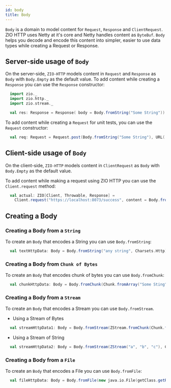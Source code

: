 ```yaml
---
id: body
title: Body
---
```


`Body` is a domain to model content for `Request`, `Response` and `ClientRequest`. ZIO HTTP uses Netty at it's core and Netty handles content as `ByteBuf`. `Body` helps you decode and encode this content into simpler, easier to use data types while creating a Request or Response.

## Server-side usage of `Body`

On the server-side, `ZIO-HTTP` models content in `Request` and `Response` as `Body` with `Body.Empty` as the default value. To add content while creating a `Response` you can use the `Response` constructor:

```scala mdoc:silent
  import zio._
  import zio.http._
  import zio.stream._

  val res: Response = Response( body = Body.fromString("Some String"))
```

To add content while creating a `Request` for unit tests, you can use the `Request` constructor:

```scala mdoc:silent
  val req: Request = Request.post(Body.fromString("Some String"), URL(!! / "save"))
```

## Client-side usage of `Body`

On the client-side, `ZIO-HTTP` models content in `ClientRequest` as `Body` with `Body.Empty` as the default value.

To add content while making a request using ZIO HTTP you can use the `Client.request` method:

```scala mdoc:silent
  val actual: ZIO[Client, Throwable, Response] = 
    Client.request("https://localhost:8073/success", content = Body.fromString("Some string"))
```

## Creating a Body

### Creating a Body from a `String`

To create an `Body` that encodes a String you can use `Body.fromString`:

```scala mdoc:silent
  val textHttpData: Body = Body.fromString("any string", Charsets.Http)
```

### Creating a Body from `Chunk of Bytes`

To create an `Body` that encodes chunk of bytes you can use `Body.fromChunk`:

```scala mdoc:silent
  val chunkHttpData: Body = Body.fromChunk(Chunk.fromArray("Some Sting".getBytes(Charsets.Http)))
```

### Creating a Body from a `Stream`

To create an `Body` that encodes a Stream you can use `Body.fromStream`.

- Using a Stream of Bytes

```scala mdoc:silent
  val streamHttpData1: Body = Body.fromStream(ZStream.fromChunk(Chunk.fromArray("Some String".getBytes(Charsets.Http))))
```

- Using a Stream of String

```scala mdoc:silent
  val streamHttpData2: Body = Body.fromStream(ZStream("a", "b", "c"), Charsets.Http)
```

### Creating a Body from a `File`

To create an `Body` that encodes a File you can use `Body.fromFile`:

```scala mdoc:silent:crash
  val fileHttpData: Body = Body.fromFile(new java.io.File(getClass.getResource("/fileName.txt").getPath))
```
